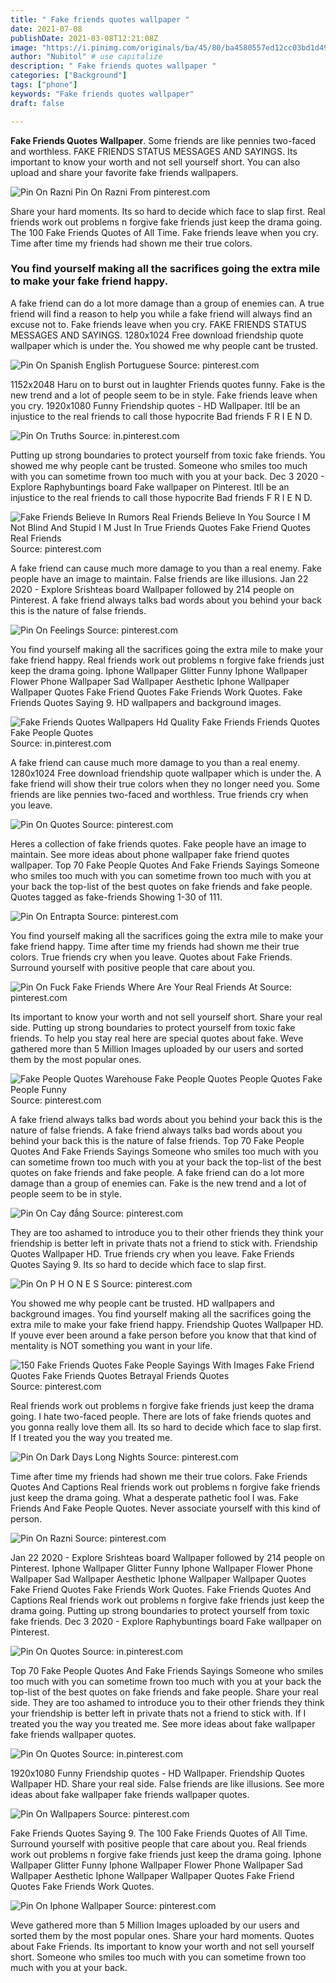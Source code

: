 ```yaml
---
title: " Fake friends quotes wallpaper "
date: 2021-07-08
publishDate: 2021-03-08T12:21:08Z
image: "https://i.pinimg.com/originals/ba/45/80/ba4580557ed12cc03bd1d490fa4aadec.jpg"
author: "Nubitol" # use capitalize
description: " Fake friends quotes wallpaper "
categories: ["Background"]
tags: ["phone"]
keywords: "Fake friends quotes wallpaper"
draft: false

---
```



**Fake Friends Quotes Wallpaper**. Some friends are like pennies two-faced and worthless. FAKE FRIENDS STATUS MESSAGES AND SAYINGS. Its important to know your worth and not sell yourself short. You can also upload and share your favorite fake friends wallpapers.

![Pin On Razni](https://i.pinimg.com/736x/75/37/1f/75371fe810af420a0d66df12b1b88cce.jpg "Pin On Razni")
Pin On Razni From pinterest.com


Share your hard moments. Its so hard to decide which face to slap first. Real friends work out problems n forgive fake friends just keep the drama going. The 100 Fake Friends Quotes of All Time. Fake friends leave when you cry. Time after time my friends had shown me their true colors.

### You find yourself making all the sacrifices going the extra mile to make your fake friend happy.

A fake friend can do a lot more damage than a group of enemies can. A true friend will find a reason to help you while a fake friend will always find an excuse not to. Fake friends leave when you cry. FAKE FRIENDS STATUS MESSAGES AND SAYINGS. 1280x1024 Free download friendship quote wallpaper which is under the. You showed me why people cant be trusted.


![Pin On Spanish English Portuguese](https://i.pinimg.com/originals/b6/0d/35/b60d359a6ea86b9bb89ea5fa84ef14d1.jpg "Pin On Spanish English Portuguese")
Source: pinterest.com

1152x2048 Haru on to burst out in laughter Friends quotes funny. Fake is the new trend and a lot of people seem to be in style. Fake friends leave when you cry. 1920x1080 Funny Friendship quotes - HD Wallpaper. Itll be an injustice to the real friends to call those hypocrite Bad friends F R I E N D.

![Pin On Truths](https://i.pinimg.com/564x/32/ec/b3/32ecb3783737ebaacc094e28eac52a7b.jpg "Pin On Truths")
Source: in.pinterest.com

Putting up strong boundaries to protect yourself from toxic fake friends. You showed me why people cant be trusted. Someone who smiles too much with you can sometime frown too much with you at your back. Dec 3 2020 - Explore Raphybuntings board Fake wallpaper on Pinterest. Itll be an injustice to the real friends to call those hypocrite Bad friends F R I E N D.

![Fake Friends Believe In Rumors Real Friends Believe In You Source I M Not Blind And Stupid I M Just In True Friends Quotes Fake Friend Quotes Real Friends](https://i.pinimg.com/originals/1d/9f/65/1d9f65cbdef5d0da16386427355067f7.jpg "Fake Friends Believe In Rumors Real Friends Believe In You Source I M Not Blind And Stupid I M Just In True Friends Quotes Fake Friend Quotes Real Friends")
Source: pinterest.com

A fake friend can cause much more damage to you than a real enemy. Fake people have an image to maintain. False friends are like illusions. Jan 22 2020 - Explore Srishteas board Wallpaper followed by 214 people on Pinterest. A fake friend always talks bad words about you behind your back this is the nature of false friends.

![Pin On Feelings](https://i.pinimg.com/736x/cd/e2/5e/cde25e09c00674e540b6c1cdeeebd759.jpg "Pin On Feelings")
Source: pinterest.com

You find yourself making all the sacrifices going the extra mile to make your fake friend happy. Real friends work out problems n forgive fake friends just keep the drama going. Iphone Wallpaper Glitter Funny Iphone Wallpaper Flower Phone Wallpaper Sad Wallpaper Aesthetic Iphone Wallpaper Wallpaper Quotes Fake Friend Quotes Fake Friends Work Quotes. Fake Friends Quotes Saying 9. HD wallpapers and background images.

![Fake Friends Quotes Wallpapers Hd Quality Fake Friends Friends Quotes Fake People Quotes](https://i.pinimg.com/originals/da/df/75/dadf756dcc7e2028f566693cd4d7bc3e.jpg "Fake Friends Quotes Wallpapers Hd Quality Fake Friends Friends Quotes Fake People Quotes")
Source: in.pinterest.com

A fake friend can cause much more damage to you than a real enemy. 1280x1024 Free download friendship quote wallpaper which is under the. A fake friend will show their true colors when they no longer need you. Some friends are like pennies two-faced and worthless. True friends cry when you leave.

![Pin On Quotes](https://i.pinimg.com/originals/84/74/42/847442ef4d6618bcfd14563c79ddf0e3.jpg "Pin On Quotes")
Source: pinterest.com

Heres a collection of fake friends quotes. Fake people have an image to maintain. See more ideas about phone wallpaper fake friend quotes wallpaper. Top 70 Fake People Quotes And Fake Friends Sayings Someone who smiles too much with you can sometime frown too much with you at your back the top-list of the best quotes on fake friends and fake people. Quotes tagged as fake-friends Showing 1-30 of 111.

![Pin On Entrapta](https://i.pinimg.com/originals/19/05/69/1905691f65581dc98176e2f9a1826f09.jpg "Pin On Entrapta")
Source: pinterest.com

You find yourself making all the sacrifices going the extra mile to make your fake friend happy. Time after time my friends had shown me their true colors. True friends cry when you leave. Quotes about Fake Friends. Surround yourself with positive people that care about you.

![Pin On Fuck Fake Friends Where Are Your Real Friends At](https://i.pinimg.com/originals/2c/9d/cf/2c9dcf010b27c7b522e69b5886ff58af.png "Pin On Fuck Fake Friends Where Are Your Real Friends At")
Source: pinterest.com

Its important to know your worth and not sell yourself short. Share your real side. Putting up strong boundaries to protect yourself from toxic fake friends. To help you stay real here are special quotes about fake. Weve gathered more than 5 Million Images uploaded by our users and sorted them by the most popular ones.

![Fake People Quotes Warehouse Fake People Quotes People Quotes Fake People Funny](https://i.pinimg.com/originals/6b/80/1f/6b801f986c90d7cfc63f795b4a07c01d.png "Fake People Quotes Warehouse Fake People Quotes People Quotes Fake People Funny")
Source: pinterest.com

A fake friend always talks bad words about you behind your back this is the nature of false friends. A fake friend always talks bad words about you behind your back this is the nature of false friends. Top 70 Fake People Quotes And Fake Friends Sayings Someone who smiles too much with you can sometime frown too much with you at your back the top-list of the best quotes on fake friends and fake people. A fake friend can do a lot more damage than a group of enemies can. Fake is the new trend and a lot of people seem to be in style.

![Pin On Cay đắng](https://i.pinimg.com/originals/7f/24/e6/7f24e687168351145bcaef7a7e0a6c3e.jpg "Pin On Cay đắng")
Source: pinterest.com

They are too ashamed to introduce you to their other friends they think your friendship is better left in private thats not a friend to stick with. Friendship Quotes Wallpaper HD. True friends cry when you leave. Fake Friends Quotes Saying 9. Its so hard to decide which face to slap first.

![Pin On P H O N E S](https://i.pinimg.com/originals/74/53/f9/7453f9cd3b4b0e92b7edfb017657c104.png "Pin On P H O N E S")
Source: pinterest.com

You showed me why people cant be trusted. HD wallpapers and background images. You find yourself making all the sacrifices going the extra mile to make your fake friend happy. Friendship Quotes Wallpaper HD. If youve ever been around a fake person before you know that that kind of mentality is NOT something you want in your life.

![150 Fake Friends Quotes Fake People Sayings With Images Fake Friend Quotes Fake Friends Quotes Betrayal Friends Quotes](https://i.pinimg.com/474x/bb/ba/ab/bbbaabead78ce11bdd2f03ecb1b59fdb.jpg "150 Fake Friends Quotes Fake People Sayings With Images Fake Friend Quotes Fake Friends Quotes Betrayal Friends Quotes")
Source: pinterest.com

Real friends work out problems n forgive fake friends just keep the drama going. I hate two-faced people. There are lots of fake friends quotes and you gonna really love them all. Its so hard to decide which face to slap first. If I treated you the way you treated me.

![Pin On Dark Days Long Nights](https://i.pinimg.com/originals/f8/8a/88/f88a881c804566b5ad8e3b516cf4156b.jpg "Pin On Dark Days Long Nights")
Source: pinterest.com

Time after time my friends had shown me their true colors. Fake Friends Quotes And Captions Real friends work out problems n forgive fake friends just keep the drama going. What a desperate pathetic fool I was. Fake Friends And Fake People Quotes. Never associate yourself with this kind of person.

![Pin On Razni](https://i.pinimg.com/736x/75/37/1f/75371fe810af420a0d66df12b1b88cce.jpg "Pin On Razni")
Source: pinterest.com

Jan 22 2020 - Explore Srishteas board Wallpaper followed by 214 people on Pinterest. Iphone Wallpaper Glitter Funny Iphone Wallpaper Flower Phone Wallpaper Sad Wallpaper Aesthetic Iphone Wallpaper Wallpaper Quotes Fake Friend Quotes Fake Friends Work Quotes. Fake Friends Quotes And Captions Real friends work out problems n forgive fake friends just keep the drama going. Putting up strong boundaries to protect yourself from toxic fake friends. Dec 3 2020 - Explore Raphybuntings board Fake wallpaper on Pinterest.

![Pin On Quotes](https://i.pinimg.com/originals/3d/09/10/3d0910c624df015c713975786fd42ed7.png "Pin On Quotes")
Source: in.pinterest.com

Top 70 Fake People Quotes And Fake Friends Sayings Someone who smiles too much with you can sometime frown too much with you at your back the top-list of the best quotes on fake friends and fake people. Share your real side. They are too ashamed to introduce you to their other friends they think your friendship is better left in private thats not a friend to stick with. If I treated you the way you treated me. See more ideas about fake wallpaper fake friends wallpaper quotes.

![Pin On Quotes](https://i.pinimg.com/474x/3f/d4/8b/3fd48b129a405383a8e183d27791e8b1.jpg "Pin On Quotes")
Source: in.pinterest.com

1920x1080 Funny Friendship quotes - HD Wallpaper. Friendship Quotes Wallpaper HD. Share your real side. False friends are like illusions. See more ideas about fake wallpaper fake friends wallpaper quotes.

![Pin On Wallpapers](https://i.pinimg.com/236x/59/81/ac/5981ac5e86cb04c5405305d3bf8b4daa.jpg "Pin On Wallpapers")
Source: pinterest.com

Fake Friends Quotes Saying 9. The 100 Fake Friends Quotes of All Time. Surround yourself with positive people that care about you. Real friends work out problems n forgive fake friends just keep the drama going. Iphone Wallpaper Glitter Funny Iphone Wallpaper Flower Phone Wallpaper Sad Wallpaper Aesthetic Iphone Wallpaper Wallpaper Quotes Fake Friend Quotes Fake Friends Work Quotes.

![Pin On Iphone Wallpaper](https://i.pinimg.com/originals/ba/45/80/ba4580557ed12cc03bd1d490fa4aadec.jpg "Pin On Iphone Wallpaper")
Source: pinterest.com

Weve gathered more than 5 Million Images uploaded by our users and sorted them by the most popular ones. Share your hard moments. Quotes about Fake Friends. Its important to know your worth and not sell yourself short. Someone who smiles too much with you can sometime frown too much with you at your back.

